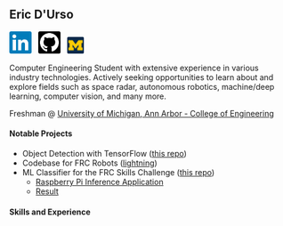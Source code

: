 ## Eric D'Urso

<a href="https://www.linkedin.com/in/edurso/"><img height="40" src="https://github.com/edurso/edurso/blob/new-logos/img/linkedin.png"></a>&nbsp;&nbsp;
<a href="https://www.github.com/edurso/"><img height="40" src="https://github.com/edurso/edurso/blob/new-logos/img/github.png"></a>&nbsp;&nbsp;
<a href="https://www.engin.umich.edu/"><img height="30" src="https://github.com/edurso/edurso/blob/new-logos/img/um.png"></a>&nbsp;&nbsp;

Computer Engineering Student with extensive experience in various industry technologies.
Actively seeking opportunities to learn about and explore fields such as space radar, autonomous robotics, machine/deep learning, computer vision, and many more.

Freshman @ [University of Michigan, Ann Arbor - College of Engineering](https://www.engin.umich.edu/)

#### Notable Projects

- Object Detection with TensorFlow ([this repo](https://github.com/edurso/obj-detect))
- Codebase for FRC Robots ([lightning](https://github.com/frc-862/lightning))
- ML Classifier for the FRC Skills Challenge ([this repo](https://github.com/frc-862/galactic-search-nb))
  - [Raspberry Pi Inference Application](https://github.com/frc-862/mcqueen-vision)
  - [Result](https://lightningrobotics.smugmug.com/2020-21-Folder/n-jZqhV9/2021---Skills-Challenge-Videos/i-pNbf3jw/A)

#### Skills and Experience

<!-- ###### OS -->


<!-- ###### OS
![Linux](https://skillicons.dev/icons?i=linux&theme=light)&nbsp;&nbsp;<img height="50" src="https://github.com/edurso/edurso/blob/master/img/windows.png">&nbsp;&nbsp;

###### Languages
![c++](https://skillicons.dev/icons?i=cpp)&nbsp;&nbsp;![c](https://skillicons.dev/icons?i=c)&nbsp;&nbsp;![python](https://skillicons.dev/icons?i=python&theme=light)&nbsp;&nbsp;![java](https://skillicons.dev/icons?i=java&theme=light)&nbsp;&nbsp;![docker](https://skillicons.dev/icons?i=docker)&nbsp;&nbsp;<img height="50" src="https://github.com/edurso/edurso/blob/master/img/jupyter.png">&nbsp;&nbsp;![ruby](https://skillicons.dev/icons?i=ruby)&nbsp;&nbsp;![js](https://skillicons.dev/icons?i=js)&nbsp;&nbsp;![html](https://skillicons.dev/icons?i=html)&nbsp;&nbsp;![vim](https://skillicons.dev/icons?i=vim&theme=light)&nbsp;&nbsp;

###### Frameworks & Libraries
<img height="40" src="https://github.com/edurso/edurso/blob/master/img/opencv.png">&nbsp;&nbsp;![Frameworks & Libraries](https://skillicons.dev/icons?i=tensorflow)&nbsp;&nbsp;![Frameworks & Libraries](https://skillicons.dev/icons?i=spring)&nbsp;&nbsp;![Frameworks & Libraries](https://skillicons.dev/icons?i=unity)&nbsp;&nbsp;![Frameworks & Libraries](https://skillicons.dev/icons?i=qt)&nbsp;&nbsp;<img height="40" src="https://github.com/edurso/edurso/blob/master/img/keras.png">&nbsp;&nbsp;![Frameworks & Libraries](https://skillicons.dev/icons?i=pytorch)&nbsp;&nbsp;<img height="40" src="https://github.com/edurso/edurso/blob/master/img/android.png">&nbsp;&nbsp;![Frameworks & Libraries](https://skillicons.dev/icons?i=ros)&nbsp;&nbsp;

###### Other Tools
![git](https://skillicons.dev/icons?i=git)&nbsp;&nbsp;![github](https://skillicons.dev/icons?i=github)&nbsp;&nbsp;![cmake](https://skillicons.dev/icons?i=cmake)&nbsp;&nbsp;![gradle](https://skillicons.dev/icons?i=gradle)&nbsp;&nbsp;![maven](https://skillicons.dev/icons?i=maven)&nbsp;&nbsp;![rpi](https://skillicons.dev/icons?i=raspberrypi)&nbsp;&nbsp;![arduino](https://skillicons.dev/icons?i=arduino)&nbsp;&nbsp;<img height="40" src="https://github.com/edurso/edurso/blob/master/img/first.png">&nbsp;&nbsp; -->

